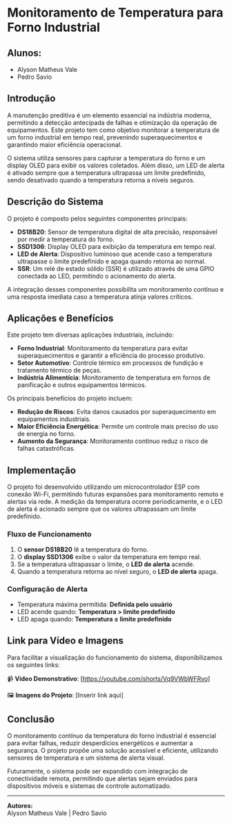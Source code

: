 # Monitoramento de Temperatura para Forno Industrial

## Alunos:
- Alyson Matheus Vale
- Pedro Savio

## Introdução

A manutenção preditiva é um elemento essencial na indústria moderna, permitindo a detecção antecipada de falhas e otimização da operação de equipamentos. Este projeto tem como objetivo monitorar a temperatura de um forno industrial em tempo real, prevenindo superaquecimentos e garantindo maior eficiência operacional.

O sistema utiliza sensores para capturar a temperatura do forno e um display OLED para exibir os valores coletados. Além disso, um LED de alerta é ativado sempre que a temperatura ultrapassa um limite predefinido, sendo desativado quando a temperatura retorna a níveis seguros.

## Descrição do Sistema

O projeto é composto pelos seguintes componentes principais:

- **DS18B20**: Sensor de temperatura digital de alta precisão, responsável por medir a temperatura do forno.
- **SSD1306**: Display OLED para exibição da temperatura em tempo real.
- **LED de Alerta**: Dispositivo luminoso que acende caso a temperatura ultrapasse o limite predefinido e apaga quando retorna ao normal.
- **SSR**: Um relé de estado sólido (SSR) é utilizado através de uma GPIO conectada ao LED, permitindo o acionamento do alerta.

A integração desses componentes possibilita um monitoramento contínuo e uma resposta imediata caso a temperatura atinja valores críticos.

## Aplicações e Benefícios

Este projeto tem diversas aplicações industriais, incluindo:

- **Forno Industrial**: Monitoramento da temperatura para evitar superaquecimentos e garantir a eficiência do processo produtivo.
- **Setor Automotivo**: Controle térmico em processos de fundição e tratamento térmico de peças.
- **Indústria Alimentícia**: Monitoramento de temperatura em fornos de panificação e outros equipamentos térmicos.

Os principais benefícios do projeto incluem:

- **Redução de Riscos**: Evita danos causados por superaquecimento em equipamentos industriais.
- **Maior Eficiência Energética**: Permite um controle mais preciso do uso de energia no forno.
- **Aumento da Segurança**: Monitoramento contínuo reduz o risco de falhas catastróficas.

## Implementação

O projeto foi desenvolvido utilizando um microcontrolador ESP com conexão Wi-Fi, permitindo futuras expansões para monitoramento remoto e alertas via rede. A medição da temperatura ocorre periodicamente, e o LED de alerta é acionado sempre que os valores ultrapassam um limite predefinido.

### Fluxo de Funcionamento

1. O **sensor DS18B20** lê a temperatura do forno.
2. O **display SSD1306** exibe o valor da temperatura em tempo real.
3. Se a temperatura ultrapassar o limite, o **LED de alerta** acende.
4. Quando a temperatura retorna ao nível seguro, o **LED de alerta** apaga.

### Configuração de Alerta

- Temperatura máxima permitida: **Definida pelo usuário**
- LED acende quando: **Temperatura > limite predefinido**
- LED apaga quando: **Temperatura ≤ limite predefinido**

## Link para Vídeo e Imagens

Para facilitar a visualização do funcionamento do sistema, disponibilizamos os seguintes links:

📹 **Vídeo Demonstrativo**: [https://youtube.com/shorts/Vq9VWbWFRvo]

🖼️ **Imagens do Projeto**: [Inserir link aqui]

## Conclusão

O monitoramento contínuo da temperatura do forno industrial é essencial para evitar falhas, reduzir desperdícios energéticos e aumentar a segurança. O projeto propõe uma solução acessível e eficiente, utilizando sensores de temperatura e um sistema de alerta visual.

Futuramente, o sistema pode ser expandido com integração de conectividade remota, permitindo que alertas sejam enviados para dispositivos móveis e sistemas de controle automatizado.

---

**Autores:**  
Alyson Matheus Vale | Pedro Savio  
